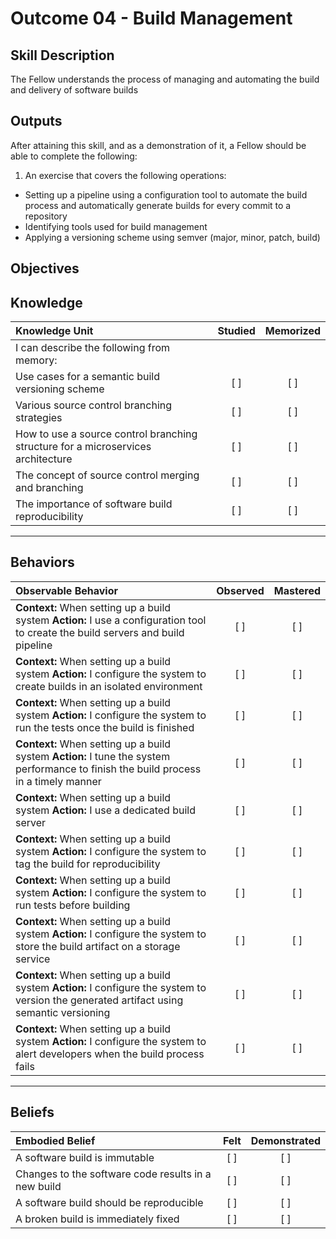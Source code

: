# Outcome 04 - Build Management

Skill Description
------------------
The Fellow understands the process of managing and automating the build and delivery of software builds


Outputs
----------
After attaining this skill, and as a demonstration of it, a Fellow should be able to complete the following:

1. An exercise that covers the following operations:
  - Setting up a pipeline using a configuration tool to automate the build process and automatically generate builds for every commit to a repository
  - Identifying tools used for build management
  - Applying a versioning scheme using semver (major, minor, patch, build)


**Objectives**
--------------


## **Knowledge**

| Knowledge Unit   |      Studied      | Memorized |
|:-----------------|:-----------------:|:---------:|
| I can describe the following from memory:| | |
| Use cases for a semantic build versioning scheme | [ ] | [ ] |
| Various source control branching strategies | [ ] | [ ] |
| How to use a source control branching structure for a microservices architecture | [ ] | [ ] |
| The concept of source control merging and branching | [ ] | [ ] |
| The importance of software build reproducibility | [ ] | [ ] |


----------------


## **Behaviors**

| Observable Behavior   |      Observed      | Mastered |
|:----------------------|:------------------:|:--------:|
| **Context:** When setting up a build system **Action:** I use a configuration tool to create the build servers and build pipeline | [ ] | [ ] |
| **Context:** When setting up a build system **Action:** I configure the system to create builds in an isolated environment | [ ] | [ ] |
| **Context:** When setting up a build system **Action:** I configure the system to run the tests once the build is finished | [ ] | [ ] |
| **Context:** When setting up a build system **Action:** I tune the system performance to finish the build process in a timely manner | [ ] | [ ] |
| **Context:** When setting up a build system **Action:** I use a dedicated build server | [ ] | [ ] |
| **Context:** When setting up a build system **Action:** I configure the system to tag the build for reproducibility | [ ] | [ ] |
| **Context:** When setting up a build system **Action:** I configure the system to run tests before building | [ ] | [ ] |
| **Context:** When setting up a build system **Action:** I configure the system to store the build artifact on a storage service | [ ] | [ ] |
| **Context:** When setting up a build system **Action:** I configure the system to version the generated artifact using semantic versioning | [ ] | [ ] |
| **Context:** When setting up a build system **Action:** I configure the system to alert developers when the build process fails | [ ] | [ ] |


--------------


## **Beliefs**

| Embodied Belief   |      Felt          | Demonstrated |
|:------------------|:------------------:|:------------:|
| A software build is immutable | [ ] | [ ] |
| Changes to the software code results in a new build | [ ] | [ ] |
| A software build should be reproducible | [ ] | [ ] |
| A broken build is immediately fixed | [ ] | [ ] |
